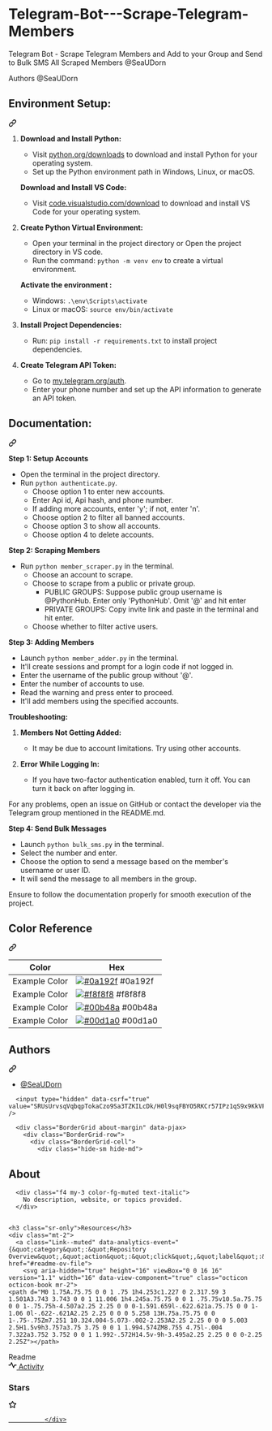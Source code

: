 # Telegram-Bot---Scrape-Telegram-Members
Telegram Bot - Scrape Telegram Members and Add to your Group and Send to Bulk SMS All Scraped Members
 @SeaUDorn
 

Authors
@SeaUDorn
<div class="markdown-heading" dir="auto"><h2 tabindex="-1" class="heading-element" dir="auto">Environment Setup:</h2><a id="user-content-environment-setup" class="anchor" aria-label="Permalink: Environment Setup:" href="#environment-setup"><svg class="octicon octicon-link" viewBox="0 0 16 16" version="1.1" width="16" height="16" aria-hidden="true"><path d="m7.775 3.275 1.25-1.25a3.5 3.5 0 1 1 4.95 4.95l-2.5 2.5a3.5 3.5 0 0 1-4.95 0 .751.751 0 0 1 .018-1.042.751.751 0 0 1 1.042-.018 1.998 1.998 0 0 0 2.83 0l2.5-2.5a2.002 2.002 0 0 0-2.83-2.83l-1.25 1.25a.751.751 0 0 1-1.042-.018.751.751 0 0 1-.018-1.042Zm-4.69 9.64a1.998 1.998 0 0 0 2.83 0l1.25-1.25a.751.751 0 0 1 1.042.018.751.751 0 0 1 .018 1.042l-1.25 1.25a3.5 3.5 0 1 1-4.95-4.95l2.5-2.5a3.5 3.5 0 0 1 4.95 0 .751.751 0 0 1-.018 1.042.751.751 0 0 1-1.042.018 1.998 1.998 0 0 0-2.83 0l-2.5 2.5a1.998 1.998 0 0 0 0 2.83Z"></path></svg></a></div>
<ol dir="auto">
<li>
<p dir="auto"><strong>Download and Install Python:</strong></p>
<ul dir="auto">
<li>Visit <a href="https://www.python.org/downloads/" rel="nofollow">python.org/downloads</a> to download and install Python for your operating system.</li>
<li>Set up the Python environment path in Windows, Linux, or macOS.</li>
</ul>
<p dir="auto"><strong>Download and Install VS Code:</strong></p>
<ul dir="auto">
<li>Visit <a href="https://code.visualstudio.com/download" rel="nofollow">code.visualstudio.com/download</a> to download and install VS Code for your operating system.</li>
</ul>
</li>
<li>
<p dir="auto"><strong>Create Python Virtual Environment:</strong></p>
<ul dir="auto">
<li>Open your terminal in the project directory or Open the project directory in VS code.</li>
<li>Run the command: <code>python -m venv env</code> to create a virtual environment.</li>
</ul>
<p dir="auto"><strong>Activate the environment :</strong></p>
<ul dir="auto">
<li>Windows: <code>.\env\Scripts\activate</code></li>
<li>Linux or macOS: <code>source env/bin/activate</code></li>
</ul>
</li>
<li>
<p dir="auto"><strong>Install Project Dependencies:</strong></p>
<ul dir="auto">
<li>Run: <code>pip install -r requirements.txt</code> to install project dependencies.</li>
</ul>
</li>
<li>
<p dir="auto"><strong>Create Telegram API Token:</strong></p>
<ul dir="auto">
<li>Go to <a href="https://my.telegram.org/auth" rel="nofollow">my.telegram.org/auth</a>.</li>
<li>Enter your phone number and set up the API information to generate an API token.</li>
</ul>
</li>
</ol>
<div class="markdown-heading" dir="auto"><h2 tabindex="-1" class="heading-element" dir="auto">Documentation:</h2><a id="user-content-documentation" class="anchor" aria-label="Permalink: Documentation:" href="#documentation"><svg class="octicon octicon-link" viewBox="0 0 16 16" version="1.1" width="16" height="16" aria-hidden="true"><path d="m7.775 3.275 1.25-1.25a3.5 3.5 0 1 1 4.95 4.95l-2.5 2.5a3.5 3.5 0 0 1-4.95 0 .751.751 0 0 1 .018-1.042.751.751 0 0 1 1.042-.018 1.998 1.998 0 0 0 2.83 0l2.5-2.5a2.002 2.002 0 0 0-2.83-2.83l-1.25 1.25a.751.751 0 0 1-1.042-.018.751.751 0 0 1-.018-1.042Zm-4.69 9.64a1.998 1.998 0 0 0 2.83 0l1.25-1.25a.751.751 0 0 1 1.042.018.751.751 0 0 1 .018 1.042l-1.25 1.25a3.5 3.5 0 1 1-4.95-4.95l2.5-2.5a3.5 3.5 0 0 1 4.95 0 .751.751 0 0 1-.018 1.042.751.751 0 0 1-1.042.018 1.998 1.998 0 0 0-2.83 0l-2.5 2.5a1.998 1.998 0 0 0 0 2.83Z"></path></svg></a></div>
<p dir="auto"><strong>Step 1: Setup Accounts</strong></p>
<ul dir="auto">
<li>Open the terminal in the project directory.</li>
<li>Run <code>python authenticate.py</code>.
<ul dir="auto">
<li>Choose option 1 to enter new accounts.</li>
<li>Enter Api id, Api hash, and phone number.</li>
<li>If adding more accounts, enter 'y'; if not, enter 'n'.</li>
<li>Choose option 2 to filter all banned accounts.</li>
<li>Choose option 3 to show all accounts.</li>
<li>Choose option 4 to delete accounts.</li>
</ul>
</li>
</ul>
<p dir="auto"><strong>Step 2: Scraping Members</strong></p>
<ul dir="auto">
<li>Run <code>python member_scraper.py</code> in the terminal.
<ul dir="auto">
<li>Choose an account to scrape.</li>
<li>Choose to scrape from a public or private group.
<ul dir="auto">
<li>PUBLIC GROUPS: Suppose public group username is @PythonHub. Enter only 'PythonHub'. Omit '@' and hit enter</li>
<li>PRIVATE GROUPS: Copy invite link and paste in the terminal and hit enter.</li>
</ul>
</li>
<li>Choose whether to filter active users.</li>
</ul>
</li>
</ul>
<p dir="auto"><strong>Step 3: Adding Members</strong></p>
<ul dir="auto">
<li>Launch <code>python member_adder.py</code> in the terminal.</li>
<li>It'll create sessions and prompt for a login code if not logged in.</li>
<li>Enter the username of the public group without '@'.</li>
<li>Enter the number of accounts to use.</li>
<li>Read the warning and press enter to proceed.</li>
<li>It'll add members using the specified accounts.</li>
</ul>
<p dir="auto"><strong>Troubleshooting:</strong></p>
<ol dir="auto">
<li>
<p dir="auto"><strong>Members Not Getting Added:</strong></p>
<ul dir="auto">
<li>It may be due to account limitations. Try using other accounts.</li>
</ul>
</li>
<li>
<p dir="auto"><strong>Error While Logging In:</strong></p>
<ul dir="auto">
<li>If you have two-factor authentication enabled, turn it off. You can turn it back on after logging in.</li>
</ul>
</li>
</ol>
<p dir="auto">For any problems, open an issue on GitHub or contact the developer via the Telegram group mentioned in the README.md.</p>
<p dir="auto"><strong>Step 4: Send Bulk Messages</strong></p>
<ul dir="auto">
<li>Launch <code>python bulk_sms.py</code> in the terminal.</li>
<li>Select the number and enter.</li>
<li>Choose the option to send a message based on the member's username or user ID.</li>
<li>It will send the message to all members in the group.</li>
</ul>
<p dir="auto">Ensure to follow the documentation properly for smooth execution of the project.</p>
<div class="markdown-heading" dir="auto"><h2 tabindex="-1" class="heading-element" dir="auto">Color Reference</h2><a id="user-content-color-reference" class="anchor" aria-label="Permalink: Color Reference" href="#color-reference"><svg class="octicon octicon-link" viewBox="0 0 16 16" version="1.1" width="16" height="16" aria-hidden="true"><path d="m7.775 3.275 1.25-1.25a3.5 3.5 0 1 1 4.95 4.95l-2.5 2.5a3.5 3.5 0 0 1-4.95 0 .751.751 0 0 1 .018-1.042.751.751 0 0 1 1.042-.018 1.998 1.998 0 0 0 2.83 0l2.5-2.5a2.002 2.002 0 0 0-2.83-2.83l-1.25 1.25a.751.751 0 0 1-1.042-.018.751.751 0 0 1-.018-1.042Zm-4.69 9.64a1.998 1.998 0 0 0 2.83 0l1.25-1.25a.751.751 0 0 1 1.042.018.751.751 0 0 1 .018 1.042l-1.25 1.25a3.5 3.5 0 1 1-4.95-4.95l2.5-2.5a3.5 3.5 0 0 1 4.95 0 .751.751 0 0 1-.018 1.042.751.751 0 0 1-1.042.018 1.998 1.998 0 0 0-2.83 0l-2.5 2.5a1.998 1.998 0 0 0 0 2.83Z"></path></svg></a></div>
<markdown-accessiblity-table><table>
<thead>
<tr>
<th>Color</th>
<th>Hex</th>
</tr>
</thead>
<tbody>
<tr>
<td>Example Color</td>
<td><a target="_blank" rel="noopener noreferrer nofollow" href="https://camo.githubusercontent.com/fdb37522fe51f04bff7a438e195d5d2b308a01991997eb8e75091632990398f0/68747470733a2f2f7669612e706c616365686f6c6465722e636f6d2f31302f3061313932663f746578743d2b"><img src="https://camo.githubusercontent.com/fdb37522fe51f04bff7a438e195d5d2b308a01991997eb8e75091632990398f0/68747470733a2f2f7669612e706c616365686f6c6465722e636f6d2f31302f3061313932663f746578743d2b" alt="#0a192f" data-canonical-src="https://via.placeholder.com/10/0a192f?text=+" style="max-width: 100%;"></a> #0a192f</td>
</tr>
<tr>
<td>Example Color</td>
<td><a target="_blank" rel="noopener noreferrer nofollow" href="https://camo.githubusercontent.com/311954feb48bb10bf303657c544597a06e5a0207161089960b0afdf8b446f210/68747470733a2f2f7669612e706c616365686f6c6465722e636f6d2f31302f6638663866383f746578743d2b"><img src="https://camo.githubusercontent.com/311954feb48bb10bf303657c544597a06e5a0207161089960b0afdf8b446f210/68747470733a2f2f7669612e706c616365686f6c6465722e636f6d2f31302f6638663866383f746578743d2b" alt="#f8f8f8" data-canonical-src="https://via.placeholder.com/10/f8f8f8?text=+" style="max-width: 100%;"></a> #f8f8f8</td>
</tr>
<tr>
<td>Example Color</td>
<td><a target="_blank" rel="noopener noreferrer nofollow" href="https://camo.githubusercontent.com/3210e1102716f42c59ddfe0a26fa20975403a62ea2d41d8ca5e29aada22752ba/68747470733a2f2f7669612e706c616365686f6c6465722e636f6d2f31302f3030623438613f746578743d2b"><img src="https://camo.githubusercontent.com/3210e1102716f42c59ddfe0a26fa20975403a62ea2d41d8ca5e29aada22752ba/68747470733a2f2f7669612e706c616365686f6c6465722e636f6d2f31302f3030623438613f746578743d2b" alt="#00b48a" data-canonical-src="https://via.placeholder.com/10/00b48a?text=+" style="max-width: 100%;"></a> #00b48a</td>
</tr>
<tr>
<td>Example Color</td>
<td><a target="_blank" rel="noopener noreferrer nofollow" href="https://camo.githubusercontent.com/3210e1102716f42c59ddfe0a26fa20975403a62ea2d41d8ca5e29aada22752ba/68747470733a2f2f7669612e706c616365686f6c6465722e636f6d2f31302f3030623438613f746578743d2b"><img src="https://camo.githubusercontent.com/3210e1102716f42c59ddfe0a26fa20975403a62ea2d41d8ca5e29aada22752ba/68747470733a2f2f7669612e706c616365686f6c6465722e636f6d2f31302f3030623438613f746578743d2b" alt="#00d1a0" data-canonical-src="https://via.placeholder.com/10/00b48a?text=+" style="max-width: 100%;"></a> #00d1a0</td>
</tr>
</tbody>
</table></markdown-accessiblity-table>
<div class="markdown-heading" dir="auto"><h2 tabindex="-1" class="heading-element" dir="auto">Authors</h2><a id="user-content-authors" class="anchor" aria-label="Permalink: Authors" href="#authors"><svg class="octicon octicon-link" viewBox="0 0 16 16" version="1.1" width="16" height="16" aria-hidden="true"><path d="m7.775 3.275 1.25-1.25a3.5 3.5 0 1 1 4.95 4.95l-2.5 2.5a3.5 3.5 0 0 1-4.95 0 .751.751 0 0 1 .018-1.042.751.751 0 0 1 1.042-.018 1.998 1.998 0 0 0 2.83 0l2.5-2.5a2.002 2.002 0 0 0-2.83-2.83l-1.25 1.25a.751.751 0 0 1-1.042-.018.751.751 0 0 1-.018-1.042Zm-4.69 9.64a1.998 1.998 0 0 0 2.83 0l1.25-1.25a.751.751 0 0 1 1.042.018.751.751 0 0 1 .018 1.042l-1.25 1.25a3.5 3.5 0 1 1-4.95-4.95l2.5-2.5a3.5 3.5 0 0 1 4.95 0 .751.751 0 0 1-.018 1.042.751.751 0 0 1-1.042.018 1.998 1.998 0 0 0-2.83 0l-2.5 2.5a1.998 1.998 0 0 0 0 2.83Z"></path></svg></a></div>
<ul dir="auto">
<li><a href="https://www.github.com/shamimkhaled">@SeaUDorn</a></li>
</ul>
</article></div></div></div></div></div> <!-- --> <!-- --> <script type="application/json" id="__PRIMER_DATA_:R0:__">{"resolvedServerColorMode":"day"}</script></div>
</react-partial>

      <input type="hidden" data-csrf="true" value="SRUsUrvsqVqbqpTokaCzo9Sa3TZKILcDk/H0l9sqFBYO5RKCr57IPz1qS9x9KkVFHNHfw94rCiTaEKuqyQdEvA==" />
</div>
  <div data-view-component="true" class="Layout-sidebar">      

      <div class="BorderGrid about-margin" data-pjax>
        <div class="BorderGrid-row">
          <div class="BorderGrid-cell">
            <div class="hide-sm hide-md">
  <h2 class="mb-3 h4">About</h2>

      <div class="f4 my-3 color-fg-muted text-italic">
        No description, website, or topics provided.
      </div>


    <h3 class="sr-only">Resources</h3>
    <div class="mt-2">
      <a class="Link--muted" data-analytics-event="{&quot;category&quot;:&quot;Repository Overview&quot;,&quot;action&quot;:&quot;click&quot;,&quot;label&quot;:&quot;location:sidebar;file:readme&quot;}" href="#readme-ov-file">
        <svg aria-hidden="true" height="16" viewBox="0 0 16 16" version="1.1" width="16" data-view-component="true" class="octicon octicon-book mr-2">
    <path d="M0 1.75A.75.75 0 0 1 .75 1h4.253c1.227 0 2.317.59 3 1.501A3.743 3.743 0 0 1 11.006 1h4.245a.75.75 0 0 1 .75.75v10.5a.75.75 0 0 1-.75.75h-4.507a2.25 2.25 0 0 0-1.591.659l-.622.621a.75.75 0 0 1-1.06 0l-.622-.621A2.25 2.25 0 0 0 5.258 13H.75a.75.75 0 0 1-.75-.75Zm7.251 10.324.004-5.073-.002-2.253A2.25 2.25 0 0 0 5.003 2.5H1.5v9h3.757a3.75 3.75 0 0 1 1.994.574ZM8.755 4.75l-.004 7.322a3.752 3.752 0 0 1 1.992-.572H14.5v-9h-3.495a2.25 2.25 0 0 0-2.25 2.25Z"></path>
</svg>
        Readme
</a>    </div>

  



  <include-fragment  src="/shamimkhaled/telegram-scraping-adding-and-bulk-sms-bot/hovercards/citation/sidebar_partial?tree_name=main">
  </include-fragment>

  <div class="mt-2">
    <a href="/shamimkhaled/telegram-scraping-adding-and-bulk-sms-bot/activity" data-view-component="true" class="Link Link--muted"><svg text="gray" aria-hidden="true" height="16" viewBox="0 0 16 16" version="1.1" width="16" data-view-component="true" class="octicon octicon-pulse mr-2">
    <path d="M6 2c.306 0 .582.187.696.471L10 10.731l1.304-3.26A.751.751 0 0 1 12 7h3.25a.75.75 0 0 1 0 1.5h-2.742l-1.812 4.528a.751.751 0 0 1-1.392 0L6 4.77 4.696 8.03A.75.75 0 0 1 4 8.5H.75a.75.75 0 0 1 0-1.5h2.742l1.812-4.529A.751.751 0 0 1 6 2Z"></path>
</svg>
      <span class="color-fg-muted">Activity</span></a>  </div>


  <h3 class="sr-only">Stars</h3>
  <div class="mt-2">
    <a href="/shamimkhaled/telegram-scraping-adding-and-bulk-sms-bot/stargazers" data-view-component="true" class="Link Link--muted"><svg aria-hidden="true" height="16" viewBox="0 0 16 16" version="1.1" width="16" data-view-component="true" class="octicon octicon-star mr-2">
    <path d="M8 .25a.75.75 0 0 1 .673.418l1.882 3.815 4.21.612a.75.75 0 0 1 .416 1.279l-3.046 2.97.719 4.192a.751.751 0 0 1-1.088.791L8 12.347l-3.766 1.98a.75.75 0 0 1-1.088-.79l.72-4.194L.818 6.374a.75.75 0 0 1 .416-1.28l4.21-.611L7.327.668A.75.75 0 0 1 8 .25Zm0 2.445L6.615 5.5a.75.75 0 0 1-.564.41l-3.097.45 2.24 2.184a.75.75 0 0 1 .216.664l-.528 3.084 2.769-1.456a.75.75 0 0 1 .698 0l2.77 1.456-.53-3.084a.75.75 0 0 1 .216-.664l2.24-2.183-3.096-.45a.75.75 0 0 1-.564-.41L8 2.694Z"></path>
</svg>
 

        
        
        



              </div>
